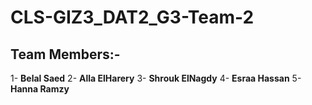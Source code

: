 # CLS-GIZ3_DAT2_G3-Team-2

## Team Members:-
1- **Belal Saed**
2- **Alla ElHarery**
3- **Shrouk ElNagdy**
4- **Esraa Hassan**
5- **Hanna Ramzy**
